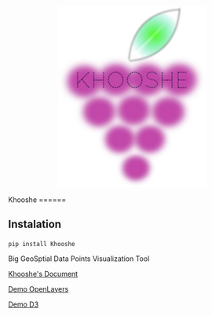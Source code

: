 <p align="center">
  <img src="https://github.com/MBoustani/Khooshe/blob/master/logo.png"  width="300"/>
</p>
Khooshe
======

## Instalation
`pip install Khooshe`

Big GeoSptial Data Points Visualization Tool

[Khooshe's Document](https://github.com/MBoustani/Khooshe/wiki)

[Demo OpenLayers](http://smadha.github.io/khooshe_openlayers.html)

[Demo D3](http://mboustani.github.io/khooshe.html)
